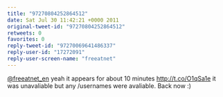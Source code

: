 ```yaml
---
title: "97270804252864512"
date: Sat Jul 30 11:42:21 +0000 2011
original-tweet-id: "97270804252864512"
retweets: 0
favorites: 0
reply-tweet-id: "97270069641486337"
reply-user-id: "17272091"
reply-user-screen-name: "freeatnet"
---
```

<a href="https://twitter.com/freeatnet_en">@freeatnet_en</a> yeah it appears for about 10 minutes http://t.co/O1qSa1e it was unavaliable but any /usernames were avaliable. Back now :)
